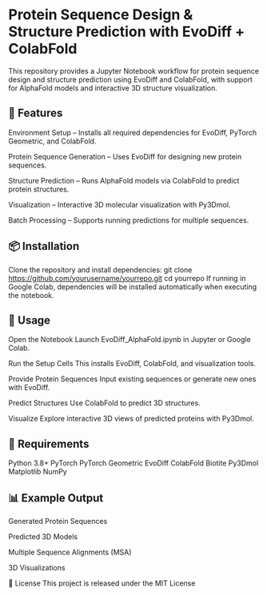 # Protein Sequence Design & Structure Prediction with EvoDiff + ColabFold
This repository provides a Jupyter Notebook workflow for protein sequence design and structure prediction using EvoDiff and ColabFold, with support for AlphaFold models and interactive 3D structure visualization.

## 🚀 Features
Environment Setup – Installs all required dependencies for EvoDiff, PyTorch Geometric, and ColabFold.

Protein Sequence Generation – Uses EvoDiff for designing new protein sequences.

Structure Prediction – Runs AlphaFold models via ColabFold to predict protein structures.

Visualization – Interactive 3D molecular visualization with Py3Dmol.

Batch Processing – Supports running predictions for multiple sequences.

## 📦 Installation
Clone the repository and install dependencies:
git clone https://github.com/yourusername/yourrepo.git
cd yourrepo
If running in Google Colab, dependencies will be installed automatically when executing the notebook.

## 🧬 Usage
Open the Notebook
Launch EvoDiff_AlphaFold.ipynb in Jupyter or Google Colab.

Run the Setup Cells
This installs EvoDiff, ColabFold, and visualization tools.

Provide Protein Sequences
Input existing sequences or generate new ones with EvoDiff.

Predict Structures
Use ColabFold to predict 3D structures.

Visualize
Explore interactive 3D views of predicted proteins with Py3Dmol.


## 🔧 Requirements
Python 3.8+
PyTorch
PyTorch Geometric
EvoDiff
ColabFold
Biotite
Py3Dmol
Matplotlib
NumPy

## 📊 Example Output
Generated Protein Sequences

Predicted 3D Models

Multiple Sequence Alignments (MSA)

3D Visualizations

📜 License
This project is released under the MIT License
